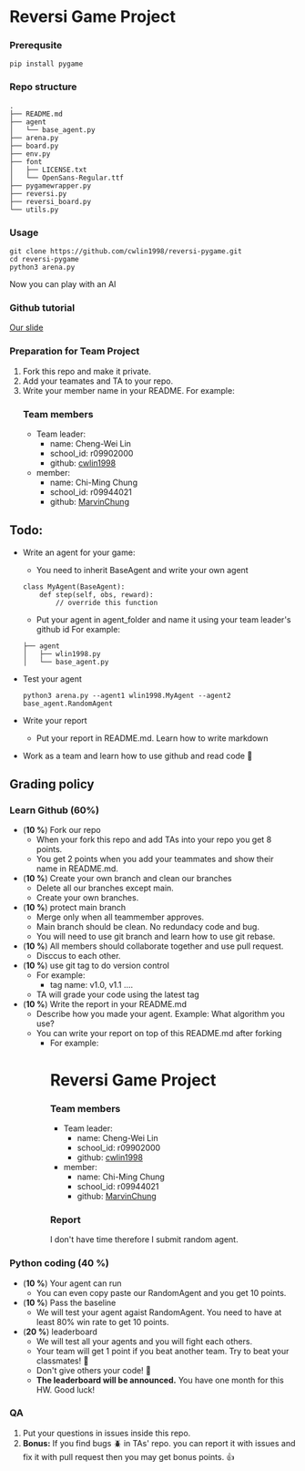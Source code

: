 # Reversi Game Project
### Prerequsite
```
pip install pygame
```
### Repo structure
```
.
├── README.md
├── agent
│   └── base_agent.py
├── arena.py
├── board.py
├── env.py
├── font
│   ├── LICENSE.txt
│   └── OpenSans-Regular.ttf
├── pygamewrapper.py
├── reversi.py
├── reversi_board.py
└── utils.py
```


### Usage
```
git clone https://github.com/cwlin1998/reversi-pygame.git
cd reversi-pygame
python3 arena.py 
```
Now you can play with an AI
### Github tutorial 
[Our slide](https://docs.google.com/presentation/d/1X0YmTyj4BNnG7E8saxtG-jH9XLWm8OiFG3L21HhgRwc/edit#slide=id.gacd295469b_2_15)
###  Preparation for Team Project
1. Fork this repo and make it private.
2. Add your teamates and TA to your repo.
3. Write your member name in your README.
For example:
    ### Team members
    - Team leader:
        - name: Cheng-Wei Lin
        - school_id: r09902000
        - github: [cwlin1998](https://github.com/cwlin1998)
    - member:
        - name: Chi-Ming Chung
        - school_id: r09944021
        - github: [MarvinChung](https://github.com/MarvinChung)

## Todo:
- Write an agent for your game:
    - You need to inherit BaseAgent and write your own agent
    ```
    class MyAgent(BaseAgent):
        def step(self, obs, reward):
            // override this function
    ```
    - Put your agent in agent_folder and name it using your team leader's github id
    For example:
    ```
    ├── agent
    │   ├── wlin1998.py
    │   └── base_agent.py 
    ```
- Test your agent
    ```
    python3 arena.py --agent1 wlin1998.MyAgent --agent2 base_agent.RandomAgent
    ```
- Write your report
    - Put your report in README.md. Learn how to write markdown
    
- Work as a team and learn how to use github and read code :100: 

## Grading policy
### Learn Github (60%)
- (**10 %**) Fork our repo
    - When your fork this repo and add TAs into your repo you get 8 points.
    - You get 2 points when you add your teammates and show their name in README.md.
- (**10 %**) Create your own branch and clean our branches
    - Delete all our branches except main.
    - Create your own branches.
- (**10 %**) protect main branch 
    - Merge only when all teammember approves.
    - Main branch should be clean. No redundacy code and bug.
    - You will need to use git branch and learn how to use git rebase.
- (**10 %**) All members should collaborate together and use pull request.
    - Disccus to each other.
- (**10 %**) use git tag to do version control
    - For example: 
        - tag name: v1.0, v1.1 ....
    - TA will grade your code using the latest tag
- (**10 %**) Write the report in your README.md
    - Describe how you made your agent. Example: What algorithm you use?
    - You can write your report on top of this README.md after forking
        - For example:
            # Reversi Game Project
            ### Team members
            - Team leader:
                - name: Cheng-Wei Lin
                - school_id: r09902000
                - github: [cwlin1998](https://github.com/cwlin1998)
            - member:
                - name: Chi-Ming Chung
                - school_id: r09944021
                - github: [MarvinChung](https://github.com/MarvinChung)
            ### Report
            I don't have time therefore I submit random agent.

### Python coding (40 %) 
- (**10 %**) Your agent can run
    - You can even copy paste our RandomAgent and you get 10 points. 
- (**10 %**) Pass the baseline
    - We will test your agent agaist RandomAgent. You need to have at least 80% win rate to get 10 points.
- (**20 %**) leaderboard
    - We will test all your agents and you will fight each others.
    - Your team will get 1 point if you beat another team. Try to beat  your classmates! :punch:
    - Don't give others your code! :no_good:
    - **The leaderboard will be announced.** 
    You have one month for this HW. Good luck!

### QA
1. Put your questions in issues inside this repo.
2. **Bonus:**
    If you find bugs :beetle: in TAs' repo. you can report it with issues and fix it with pull request then you may get bonus points. :thumbsup: